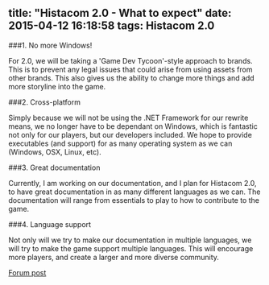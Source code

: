 title: "Histacom 2.0 - What to expect"
date: 2015-04-12 16:18:58
tags: Histacom 2.0
---
###1. No more Windows!

For 2.0, we will be taking a 'Game Dev Tycoon'-style approach to brands. This is to prevent any legal issues that could arise from using assets from other brands. This also gives us the ability to change more things and add more storyline into the game.

###2. Cross-platform

Simply because we will not be using the .NET Framework for our rewrite means, we no longer have to be dependant on Windows, which is fantastic not only for our players, but our developers included. We hope to provide executables (and support) for as many operating system as we can (Windows, OSX, Linux, etc).

###3. Great documentation

Currently, I am working on our documentation, and I plan for Histacom 2.0, to have great documentation in as many different languages as we can. The documentation will range from essentials to play to how to contribute to the game.

###4. Language support

Not only will we try to make our documentation in multiple languages, we will try to make the game support multiple languages. This will encourage more players, and create a larger and more diverse community.

[Forum post](http://techshroom.com/histacom/showthread.php?tid=12)
